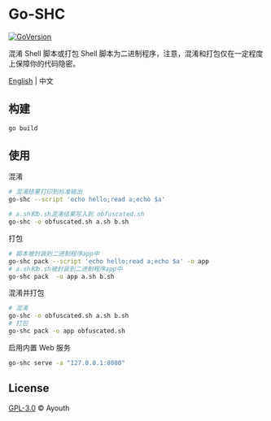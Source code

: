 # Go-SHC

[![GoVersion](https://img.shields.io/badge/Go-v1.20.2-blue?logo=Go&style=flat-square)](https://go.dev/)

混淆 Shell 脚本或打包 Shell 脚本为二进制程序，注意，混淆和打包仅在一定程度上保障你的代码隐密。

[English](./README.md) | 中文

## 构建

```bash
go build
```

## 使用

混淆

```bash
# 混淆结果打印到标准输出
go-shc --script 'echo hello;read a;echo $a'

# a.sh和b.sh混淆结果写入到 obfuscated.sh
go-shc -o obfuscated.sh a.sh b.sh
```

打包

```bash
# 脚本被封装到二进制程序app中
go-shc pack --script 'echo hello;read a;echo $a' -o app
# a.sh和b.sh被封装到二进制程序app中
go-shc pack  -o app a.sh b.sh
```

混淆并打包

```bash
# 混淆
go-shc -o obfuscated.sh a.sh b.sh
# 打包
go-shc pack -o app obfuscated.sh
```

启用内置 Web 服务

```bash
go-shc serve -a "127.0.0.1:8080"
```

## License

[GPL-3.0](./LICENSE) © Ayouth
